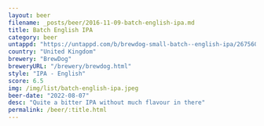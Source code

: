 ```yaml
---
layout: beer
filename: _posts/beer/2016-11-09-batch-english-ipa.md
title: Batch English IPA
category: beer
untappd: "https://untappd.com/b/brewdog-small-batch--english-ipa/2675600"
country: "United Kingdom"
brewery: "BrewDog"
breweryURL: "/brewery/brewdog.html"
style: "IPA - English"
score: 6.5
img: /img/list/batch-english-ipa.jpeg
beer-date: "2022-08-07"
desc: "Quite a bitter IPA without much flavour in there"
permalink: /beer/:title.html
---
```

